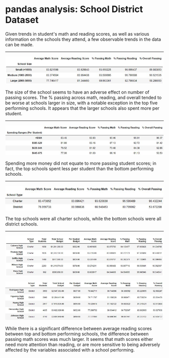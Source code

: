 # pandas analysis: School District Dataset

Given trends in student's math and reading scores, as well as various information on the schools they attend, a few observable trends in the data can be made.

- - -

![schoolSize](PyCitySchools/images/03_school_size.JPG)

The size of the school seems to have an adverse effect on number of passing scores.  The % passing across math, reading, and overall tended to be worse at schools larger in size, with a notable exception in the top five performing schools.  It appears that the larger schools also spent more per student.

- - -

![schoolSpend](PyCitySchools/images/04_school_spending.JPG)

Spending more money did not equate to more passing student scores; in fact, the top schools spent less per student than the bottom performing schools.

- - -

![charterDistrict](PyCitySchools/images/01a_charter_v_district.JPG)

The top schools were all charter schools, while the bottom schools were all district schools.
 
- - -

![topFive](PyCitySchools/images/01_top5_schools.JPG)

![bottomFive](PyCitySchools/images/02_bottom5_schools.JPG)

While there is a significant difference between average reading scores between top and bottom performing schools, the difference between passing math scores was much larger.  It seems that math scores either need more attention than reading, or are more sensitive to being adversely affected by the variables associated with a school performing.